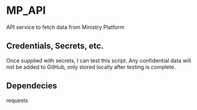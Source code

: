 # MP_API
API service to fetch data from Ministry Platform

## Credentials, Secrets, etc.
Once supplied with secrets, I can test this script. Any confidential data will not be added to GitHub, only stored locally after testing is complete. 

## Dependecies
requests
